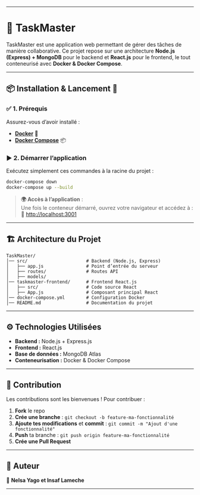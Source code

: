 
---

# 🚀 TaskMaster

TaskMaster est une application web permettant de gérer des tâches de manière collaborative. Ce projet repose sur une architecture **Node.js (Express) + MongoDB** pour le backend et **React.js** pour le frontend, le tout conteneurisé avec **Docker & Docker Compose**.

---

## 📦 Installation & Lancement 🚀

### ✅ **1. Prérequis**
Assurez-vous d’avoir installé :
- **[Docker](https://www.docker.com/)** 🐳
- **[Docker Compose](https://docs.docker.com/compose/)** 📦

### ▶ **2. Démarrer l’application**
Exécutez simplement ces commandes à la racine du projet :

```bash
docker-compose down
docker-compose up --build
```

> **🌍 Accès à l’application** :  
Une fois le conteneur démarré, ouvrez votre navigateur et accédez à :  
🔗 [http://localhost:3001](http://localhost:3001)

---

## 🏗 **Architecture du Projet**
```
TaskMaster/
│── src/                      # Backend (Node.js, Express)
│   ├── app.js                # Point d’entrée du serveur
│   ├── routes/               # Routes API
│   ├── models/              
│── taskmaster-frontend/      # Frontend React.js
│   ├── src/                  # Code source React
│   ├── App.js                # Composant principal React
│── docker-compose.yml        # Configuration Docker
│── README.md                 # Documentation du projet
```

---

## ⚙ **Technologies Utilisées**
- **Backend :** Node.js + Express.js  
- **Frontend :** React.js  
- **Base de données :** MongoDB Atlas  
- **Conteneurisation :** Docker & Docker Compose  

---

## 🤝 Contribution
Les contributions sont les bienvenues ! Pour contribuer :  
1. **Fork** le repo  
2. **Crée une branche** : `git checkout -b feature-ma-fonctionnalité`  
3. **Ajoute tes modifications** et **commit** : `git commit -m "Ajout d'une fonctionnalité"`  
4. **Push** ta branche : `git push origin feature-ma-fonctionnalité`  
5. **Crée une Pull Request**  

---

## 📌 Auteur
👤 **Nelsa Yago et Insaf Lameche**  


---


